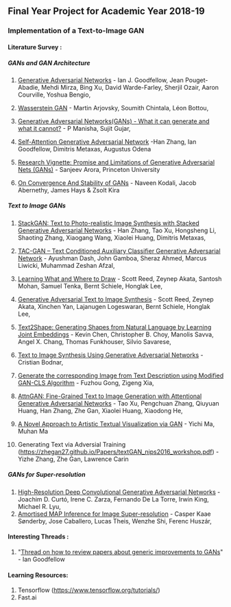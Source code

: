 ## Final Year Project for Academic Year 2018-19

### Implementation of a Text-to-Image GAN

#### Literature Survey :

  ##### GANs and GAN Architecture

1. [Generative Adversarial Networks](https://arxiv.org/abs/1406.2661) - Ian J. Goodfellow, Jean Pouget-Abadie, Mehdi Mirza, Bing Xu, David Warde-Farley, Sherjil Ozair, Aaron Courville, Yoshua Bengio,
2. [Wasserstein GAN](https://arxiv.org/abs/1701.07875) - Martin Arjovsky, Soumith Chintala, Léon Bottou,

3. [Generative Adversarial Networks(GANs) - What it can generate and what it cannot?](https://arxiv.org/pdf/1804.00140.pdf) - P Manisha, Sujit Gujar,
4. [Self-Attention Generative Adversarial Network](https://arxiv.org/pdf/1805.08318.pdf) -Han Zhang, Ian Goodfellow, Dimitris Metaxas, Augustus Odena
5. [Research Vignette: Promise and Limitations of Generative Adversarial Nets (GANs)](https://simons.berkeley.edu/news/research-vignette-promise-and-limitations-generative-adversarial-nets-gans) - Sanjeev Arora, Princeton University
6. [On Convergence And Stability of GANs](https://arxiv.org/pdf/1705.07215.pdf) - Naveen Kodali, Jacob Abernethy, James Hays & Zsolt Kira 

  ##### Text to Image GANs
1. [StackGAN: Text to Photo-realistic Image Synthesis with Stacked Generative Adversarial Networks](https://arxiv.org/abs/1612.03242) - Han Zhang, Tao Xu, Hongsheng Li, Shaoting Zhang, Xiaogang Wang, Xiaolei Huang, Dimitris Metaxas, 
2. [TAC-GAN – Text Conditioned Auxiliary Classifier Generative Adversarial Network](https://arxiv.org/abs/1703.06412) - Ayushman Dash, John Gamboa, Sheraz Ahmed, Marcus Liwicki, Muhammad Zeshan Afzal,
3. [Learning What and Where to Draw](https://arxiv.org/abs/1610.02454) - Scott Reed, Zeynep Akata, Santosh Mohan, Samuel Tenka, Bernt Schiele, Honglak Lee,
4. [Generative Adversarial Text to Image Synthesis](https://arxiv.org/abs/1605.05396) - Scott Reed, Zeynep Akata, Xinchen Yan, Lajanugen Logeswaran, Bernt Schiele, Honglak Lee, 
5. [Text2Shape: Generating Shapes from Natural Language by Learning Joint Embeddings](https://arxiv.org/abs/1803.08495) - Kevin Chen, Christopher B. Choy, Manolis Savva, Angel X. Chang, Thomas Funkhouser, Silvio Savarese,
6. [Text to Image Synthesis Using Generative Adversarial Networks](https://arxiv.org/abs/1805.00676) - Cristian Bodnar,
7. [Generate the corresponding Image from Text Description using Modified GAN-CLS Algorithm](https://arxiv.org/abs/1806.11302) - Fuzhou Gong, Zigeng Xia,
8. [AttnGAN: Fine-Grained Text to Image Generation with Attentional Generative Adversarial Networks](https://arxiv.org/abs/1711.10485) - Tao Xu, Pengchuan Zhang, Qiuyuan Huang, Han Zhang, Zhe Gan, Xiaolei Huang, Xiaodong He,
9. [A Novel Approach to Artistic Textual Visualization via GAN](https://arxiv.org/abs/1710.10553) - Yichi Ma, Muhan Ma
  
10. Generating Text via Adversial Training (https://zhegan27.github.io/Papers/textGAN_nips2016_workshop.pdf) - Yizhe Zhang, Zhe Gan, Lawrence Carin 
  ##### GANs for Super-resolution

1. [High-Resolution Deep Convolutional Generative Adversarial Networks](https://arxiv.org/abs/1711.06491) - Joachim D. Curtó, Irene C. Zarza, Fernando De La Torre, Irwin King, Michael R. Lyu,
2. [Amortised MAP Inference for Image Super-resolution](https://arxiv.org/abs/1610.04490) - Casper Kaae Sønderby, Jose Caballero, Lucas Theis, Wenzhe Shi, Ferenc Huszár,

#### Interesting Threads :

1. "[Thread on how to review papers about generic improvements to GANs](https://twitter.com/goodfellow_ian/status/978339478560415744?lang=en)" - Ian Goodfellow


#### Learning Resources:
1. Tensorflow (https://www.tensorflow.org/tutorials/)
2. Fast.ai

